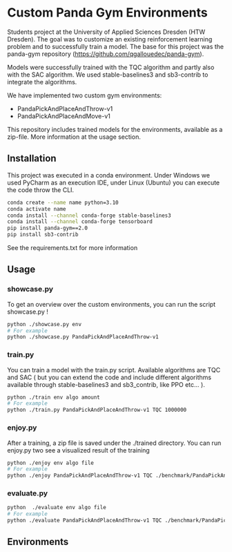 # Custom Panda Gym Environments

Students project at the University of Applied Sciences Dresden (HTW Dresden). The goal
was to customize an existing reinforcement learning problem and to successfully train a model.
The base for this project was the panda-gym repository (https://github.com/qgallouedec/panda-gym).

Models were successfully trained with the TQC algorithm and partly also with the SAC algorithm. We used 
stable-baselines3 and sb3-contrib to integrate the algorithms. 

We have implemented two custom gym environments:
- PandaPickAndPlaceAndThrow-v1
- PandaPickAndPlaceAndMove-v1

This repository includes trained models for the environments, available as a zip-file. 
More information at the usage section.

## Installation 

This project was executed in a conda environment. Under Windows we used PyCharm as an execution IDE, 
under Linux (Ubuntu) you can execute the code throw the CLI. 

```bash
conda create --name name python=3.10
conda activate name
conda install --channel conda-forge stable-baselines3
conda install --channel conda-forge tensorboard
pip install panda-gym==2.0
pip install sb3-contrib
```

See the requirements.txt for more information

## Usage

### showcase.py 
To get an overview over the custom environments, you can run the script showcase.py !

```bash
python ./showcase.py env
# For example
python ./showcase.py PandaPickAndPlaceAndThrow-v1
```

### train.py
You can train a model with the train.py script. Available algorithms are TQC and 
SAC ( but you can extend the code and include different algorithms available
through stable-baselines3 and sb3_contrib, like PPO etc... ).

```bash
python ./train env algo amount
# For example
python ./train.py PandaPickAndPlaceAndThrow-v1 TQC 1000000
```

### enjoy.py
After a training, a zip file is saved under the ./trained directory.
You can run enjoy.py two see a visualized result of the training

```bash
python ./enjoy env algo file
# For example
python ./enjoy PandaPickAndPlaceAndThrow-v1 TQC ./benchmark/PandaPickAndPlaceAndThrow-v1/TQC/monitor.zip 
```

### evaluate.py

```bash
python  ./evaluate env algo file
# For example
python ./evaluate PandaPickAndPlaceAndThrow-v1 TQC ./benchmark/PandaPickAndPlaceAndThrow-v1/TQC/monitor.zip
```

## Environments

